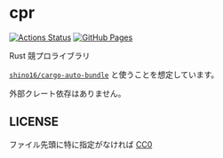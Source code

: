 # cpr

[![Actions Status](https://github.com/shino16/cpr/workflows/check/badge.svg)](https://github.com/shino16/cpr/actions)
[![GitHub Pages](https://img.shields.io/static/v1?label=GitHub+Pages&message=+&color=brightgreen&logo=github)](https://shino16.github.io/cpr/)

Rust 競プロライブラリ

[`shino16/cargo-auto-bundle`](https://github.com/shino16/cargo-auto-bundle) と使うことを想定しています。

外部クレート依存はありません。

## LICENSE

ファイル先頭に特に指定がなければ [CC0](https://creativecommons.org/share-your-work/public-domain/cc0)
